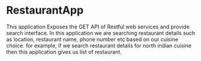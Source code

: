 # RestaurantApp
This application Exposes the GET API of Restful web services and provide search interface.
In this application we are searching restaurant details such as location, restaurant name, phone number etc based on our cuisine choice.
for example, if we search restaurant details for north indian cuisine then this application gives us list of restaurant.


